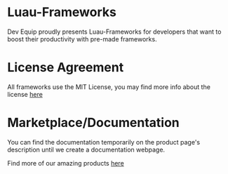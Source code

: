 # Luau-Frameworks

Dev Equip proudly presents Luau-Frameworks for developers that want to boost their productivity with pre-made frameworks.


# License Agreement

All frameworks use the MIT License, you may find more info about the license [here](https://github.com/Dev-Equip/Luau-Frameworks/blob/main/LICENSE)


# Marketplace/Documentation

You can find the documentation temporarily on the product page's description until we create a documentation webpage. 

Find more of our amazing products [here](https://www.devequip.com/marketplace)
